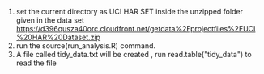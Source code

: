 1) set the current directory as UCI HAR SET inside the unzipped folder given in the data set  https://d396qusza40orc.cloudfront.net/getdata%2Fprojectfiles%2FUCI%20HAR%20Dataset.zip
2) run the source(run_analysis.R) command.
3) A file called tidy_data.txt will  be created , run read.table("tidy_data") to read the file
